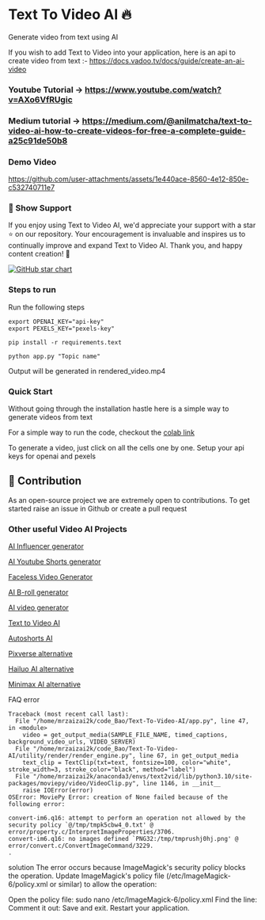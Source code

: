 # Text To Video AI 🔥

Generate video from text using AI

If you wish to add Text to Video into your application, here is an api to create video from text :- https://docs.vadoo.tv/docs/guide/create-an-ai-video

### Youtube Tutorial -> https://www.youtube.com/watch?v=AXo6VfRUgic

### Medium tutorial -> https://medium.com/@anilmatcha/text-to-video-ai-how-to-create-videos-for-free-a-complete-guide-a25c91de50b8

### Demo Video

https://github.com/user-attachments/assets/1e440ace-8560-4e12-850e-c532740711e7

### 🌟 Show Support

If you enjoy using Text to Video AI, we'd appreciate your support with a star ⭐ on our repository. Your encouragement is invaluable and inspires us to continually improve and expand Text to Video AI. Thank you, and happy content creation! 🎉

[![GitHub star chart](https://img.shields.io/github/stars/SamurAIGPT/Text-To-Video-AI?style=social)](https://github.com/SamurAIGPT/Text-To-Video-AI/stargazers)

### Steps to run

Run the following steps

```
export OPENAI_KEY="api-key"
export PEXELS_KEY="pexels-key"

pip install -r requirements.text

python app.py "Topic name"
```

Output will be generated in rendered_video.mp4

### Quick Start

Without going through the installation hastle here is a simple way to generate videos from text

For a simple way to run the code, checkout the [colab link](/Text_to_Video_example.ipynb)

To generate a video, just click on all the cells one by one. Setup your api keys for openai and pexels

## 💁 Contribution

As an open-source project we are extremely open to contributions. To get started raise an issue in Github or create a pull request

### Other useful Video AI Projects

[AI Influencer generator](https://github.com/SamurAIGPT/AI-Influencer-Generator)

[AI Youtube Shorts generator](https://github.com/SamurAIGPT/AI-Youtube-Shorts-Generator/)

[Faceless Video Generator](https://github.com/SamurAIGPT/Faceless-Video-Generator)

[AI B-roll generator](https://github.com/Anil-matcha/AI-B-roll)

[AI video generator](https://www.vadoo.tv/ai-video-generator)

[Text to Video AI](https://www.vadoo.tv/text-to-video-ai)

[Autoshorts AI](https://www.vadoo.tv/autoshorts-ai)

[Pixverse alternative](https://www.vadoo.tv/pixverse-ai)

[Hailuo AI alternative](https://www.vadoo.tv/hailuo-ai)

[Minimax AI alternative](https://www.vadoo.tv/minimax-ai)

FAQ
error
```
Traceback (most recent call last):
  File "/home/mrzaizai2k/code_Bao/Text-To-Video-AI/app.py", line 47, in <module>
    video = get_output_media(SAMPLE_FILE_NAME, timed_captions, background_video_urls, VIDEO_SERVER)
  File "/home/mrzaizai2k/code_Bao/Text-To-Video-AI/utility/render/render_engine.py", line 67, in get_output_media
    text_clip = TextClip(txt=text, fontsize=100, color="white", stroke_width=3, stroke_color="black", method="label")
  File "/home/mrzaizai2k/anaconda3/envs/text2vid/lib/python3.10/site-packages/moviepy/video/VideoClip.py", line 1146, in __init__
    raise IOError(error)
OSError: MoviePy Error: creation of None failed because of the following error:

convert-im6.q16: attempt to perform an operation not allowed by the security policy `@/tmp/tmpk5cbw4_0.txt' @ error/property.c/InterpretImageProperties/3706.
convert-im6.q16: no images defined `PNG32:/tmp/tmprushj0hj.png' @ error/convert.c/ConvertImageCommand/3229.
.
```
solution
The error occurs because ImageMagick's security policy blocks the operation. Update ImageMagick's policy file (/etc/ImageMagick-6/policy.xml or similar) to allow the operation:

Open the policy file: sudo nano /etc/ImageMagick-6/policy.xml
Find the line: <policy domain="path" rights="none" pattern="@*"/>
Comment it out: <!-- <policy domain="path" rights="none" pattern="@*"/> -->
Save and exit.
Restart your application.

